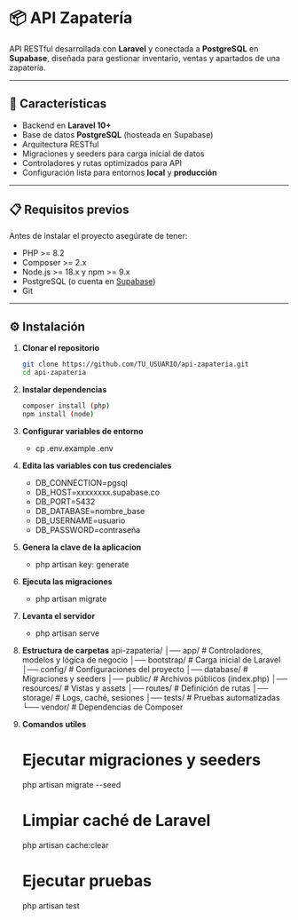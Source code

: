 # 📦 API Zapatería

API RESTful desarrollada con **Laravel** y conectada a **PostgreSQL** en **Supabase**, diseñada para gestionar inventario, ventas y apartados de una zapatería.

---

## 🚀 Características

- Backend en **Laravel 10+**
- Base de datos **PostgreSQL** (hosteada en Supabase)
- Arquitectura RESTful
- Migraciones y seeders para carga inicial de datos
- Controladores y rutas optimizados para API
- Configuración lista para entornos **local** y **producción**

---

## 📋 Requisitos previos

Antes de instalar el proyecto asegúrate de tener:

- PHP >= 8.2
- Composer >= 2.x
- Node.js >= 18.x y npm >= 9.x
- PostgreSQL (o cuenta en [Supabase](https://supabase.com))
- Git

---

## ⚙️ Instalación

1. **Clonar el repositorio**
   ```bash
   git clone https://github.com/TU_USUARIO/api-zapateria.git
   cd api-zapateria

2. **Instalar dependencias**
   ```bash
   composer install (php)
   npm install (node)

3. **Configurar variables de entorno**
   - cp .env.example .env

4. **Edita las variables con tus credenciales**
   - DB_CONNECTION=pgsql
   - DB_HOST=xxxxxxxx.supabase.co
   - DB_PORT=5432
   - DB_DATABASE=nombre_base
   - DB_USERNAME=usuario
   - DB_PASSWORD=contraseña
  
5. **Genera la clave de la aplicacion**
   - php artisan key: generate
  
6. **Ejecuta las migraciones**
   - php artisan migrate
  
7. **Levanta el servidor**
   - php artisan serve
  
8. **Estructura de carpetas**
   api-zapateria/
    │── app/              # Controladores, modelos y lógica de negocio
    │── bootstrap/        # Carga inicial de Laravel
    │── config/           # Configuraciones del proyecto
    │── database/         # Migraciones y seeders
    │── public/           # Archivos públicos (index.php)
    │── resources/        # Vistas y assets
    │── routes/           # Definición de rutas
    │── storage/          # Logs, caché, sesiones
    │── tests/            # Pruebas automatizadas
    └── vendor/           # Dependencias de Composer

 9. **Comandos utiles**
     # Ejecutar migraciones y seeders
    php artisan migrate --seed

    # Limpiar caché de Laravel
    php artisan cache:clear

    # Ejecutar pruebas
    php artisan test

     
